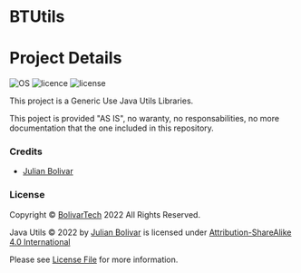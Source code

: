 # BTUtils

# Project Details

![OS](https://img.shields.io/badge/OS-JRE-darkgreen)
![licence](https://img.shields.io/badge/language-Java-brightgreen.svg?style=flat-square)
![license](https://img.shields.io/badge/license-MIT-brightgreen.svg?style=flat-square)

This project is a Generic Use Java Utils Libraries.

This poject is provided "AS IS", no waranty, no responsabilities, no more documentation that the one included in this repository.

### Credits

- [Julian Bolivar](https://www.linkedin.com/in/jbolivarg/)

### License

Copyright © [BolivarTech](https://www.bolivartech.com) 2022 All Rights Reserved.

Java Utils © 2022 by [Julian Bolivar](https://www.linkedin.com/in/jbolivarg/) is licensed under [Attribution-ShareAlike 4.0 International](https://creativecommons.org/licenses/by-sa/4.0/legalcode)

Please see [License File](LICENSE.md) for more information.